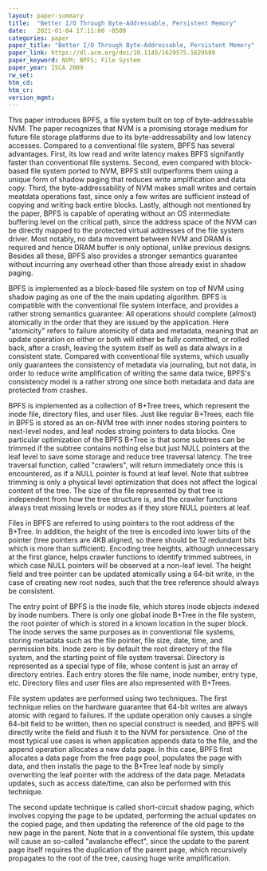 ```yaml
---
layout: paper-summary
title:  "Better I/O Through Byte-Addressable, Persistent Memory"
date:   2021-01-04 17:11:00 -0500
categories: paper
paper_title: "Better I/O Through Byte-Addressable, Persistent Memory"
paper_link: https://dl.acm.org/doi/10.1145/1629575.1629589
paper_keyword: NVM; BPFS; File System
paper_year: ISCA 2009
rw_set:
htm_cd:
htm_cr:
version_mgmt:
---
```


This paper introduces BPFS, a file system built on top of byte-addressable NVM. The paper recognizes that NVM is a 
promising storage medium for future file storage platforms due to its byte-addressability and low latency accesses. 
Compared to a conventional file system, BPFS has several advantages. First, its low read and write latency makes BPFS 
signifantly faster than conventional file systems. Second, even compared with block-based file system ported to NVM, 
BPFS still outperforms them using a unique form of shadow paging that reduces write amplification and data copy.
Third, the byte-addressability of NVM makes small writes and certain meatdata operations fast, since only a few writes
are sufficient instead of copying and writing back entire blocks. Lastly, although not mentioned by the paper, BPFS
is capable of operating without an OS intermediate buffering level on the critical path, since the address space of the 
NVM can be directly mapped to the protected virtual addresses of the file system driver. Most notably, no data movement
between NVM and DRAM is required and hence DRAM buffer is only optional, unlike previous designs.
Besides all these, BPFS also provides a stronger semantics guarantee without incurring any overhead other than those
already exist in shadow paging.

BPFS is implemented as a block-based file system on top of NVM using shadow paging as one of the the main updating
algorithm. BPFS is compatible with the conventional file system interface, and provides a rather strong semantics
guarantee: All operations should complete (almost) atomically in the order that they are issued by the application. 
Here "atomicity" refers to failure atomicity of data and metadata, meaning that an update operation on either or both
will either be fully committed, or rolled back, after a crash, leaving the system itself as well as data always in a
consistent state. 
Compared with conventional file systems, which usually only guarantees the consistency of metadata via journaling,
but not data, in order to reduce write amplification of writing the same data twice, BPFS's consistency model is
a rather strong one since both metadata and data are protected from crashes.

BPFS is implemented as a collection of B+Tree trees, which represent the inode file, directory files, and user files. 
Just like regular B+Trees, each file in BPFS is stored as an on-NVM tree with inner nodes storing pointers to next-level
nodes, and leaf nodes stroing pointers to data blocks. One particular optimization of the BPFS B+Tree is that some
subtrees can be trimmed if the subtree contains nothing else but just NULL pointers at the leaf level to save
some storage and reduce tree traversal latency. 
The tree traversal function, called "crawlers", will return immediately once this is encountered, as if a NULL pointer 
is found at leaf level. Note that subtree trimming is only a physical level optimization that does not affect the 
logical content of the tree. The size of the file represented by that tree is independent from how the tree structure
is, and the crawler functions always treat missing levels or nodes as if they store NULL pointers at leaf.

Files in BPFS are referred to using pointers to the root address of the B+Tree. In addition, the height of the tree is
encoded into lower bits of the pointer (tree pointers are 4KB aligned, so there should be 12 redundant bits which is
more than sufficient). Encoding tree heights, although unnecessary at the first glance, helps crawler functions to
identify trimmed subtrees, in which case NULL pointers will be observed at a non-leaf level.
The height field and tree pointer can be updated atomically using a 64-bit write, in the case of creating new root 
nodes, such that the tree reference should always be consistent.

The entry point of BPFS is the inode file, which stores inode objects indexed by inode numbers. There is only one global
inode B+Tree in the file system, the root pointer of which is stored in a known location in the super block.
The inode serves the same purposes as in conventional file systems, storing metadata such as the file pointer, file
size, date, time, and permission bits. Inode zero is by default the root directory of the file system, and the starting
point of file system traversal.
Directory is represented as a special type of file, whose content is just an array of directory entries. Each entry 
stores the file name, inode number, entry type, etc. 
Directory files and user files are also represented with B+Trees.

File system updates are performed using two techniques. The first technique relies on the hardware guarantee that 
64-bit writes are always atomic with regard to failures. If the update operation only causes a single 64-bit field to
be written, then no special construct is needed, and BPFS will directly write the field and flush it to the NVM for
persistence. One of the most typical use cases is when application appends data to the file, and the append operation 
allocates a new data page. 
In this case, BPFS first allocates a data page from the free page pool, populates the page with data, and then installs
the page to the B+Tree leaf node by simply overwriting the leaf pointer with the address of the data page.
Metadata updates, such as access date/time, can also be performed with this technique.

The second update technique is called short-circuit shadow paging, which involves copying the page to be updated, 
performing the actual updates on the copied page, and then updating the reference of the old page to the new page in 
the parent. Note that in a conventional file system, this update will cause an so-called "avalanche effect", 
since the update to the parent page itself requires the duplication of the parent page, which recursively propagates 
to the root of the tree, causing huge write amplification. 

